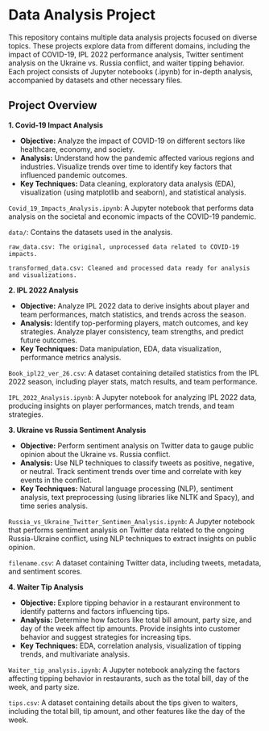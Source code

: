 # Data Analysis Project

This repository contains multiple data analysis projects focused on diverse topics. These projects explore data from different domains, including the impact of COVID-19, IPL 2022 performance analysis, Twitter sentiment analysis on the Ukraine vs. Russia conflict, and waiter tipping behavior. Each project consists of Jupyter notebooks (.ipynb) for in-depth analysis, accompanied by datasets and other necessary files.

## Project Overview
**1. Covid-19 Impact Analysis**

- **Objective:** Analyze the impact of COVID-19 on different sectors like healthcare, economy, and society.
- **Analysis:** Understand how the pandemic affected various regions and industries. Visualize trends over time to identify key factors that influenced pandemic outcomes.
- **Key Techniques:** Data cleaning, exploratory data analysis (EDA), visualization (using matplotlib and seaborn), and statistical analysis.

`Covid_19_Impacts_Analysis.ipynb`: A Jupyter notebook that performs data analysis on the societal and economic impacts of the COVID-19 pandemic.

`data/`: Contains the datasets used in the analysis.

    raw_data.csv: The original, unprocessed data related to COVID-19 impacts.
    
    transformed_data.csv: Cleaned and processed data ready for analysis and visualizations.

**2. IPL 2022 Analysis**

- **Objective:** Analyze IPL 2022 data to derive insights about player and team performances, match statistics, and trends across the season.
- **Analysis:** Identify top-performing players, match outcomes, and key strategies. Analyze player consistency, team strengths, and predict future outcomes.
- **Key Techniques:** Data manipulation, EDA, data visualization, performance metrics analysis.

`Book_ipl22_ver_26.csv`: A dataset containing detailed statistics from the IPL 2022 season, including player stats, match results, and team performance.

`IPL_2022_Analysis.ipynb`: A Jupyter notebook for analyzing IPL 2022 data, producing insights on player performances, match trends, and team strategies.

**3. Ukraine vs Russia Sentiment Analysis**

- **Objective:** Perform sentiment analysis on Twitter data to gauge public opinion about the Ukraine vs. Russia conflict.
- **Analysis:** Use NLP techniques to classify tweets as positive, negative, or neutral. Track sentiment trends over time and correlate with key events in the conflict.
- **Key Techniques:** Natural language processing (NLP), sentiment analysis, text preprocessing (using libraries like NLTK and Spacy), and time series analysis.

`Russia_vs_Ukraine_Twitter_Sentimen_Analysis.ipynb`: A Jupyter notebook that performs sentiment analysis on Twitter data related to the ongoing Russia-Ukraine conflict, using NLP techniques to extract insights on public opinion.

`filename.csv`: A dataset containing Twitter data, including tweets, metadata, and sentiment scores.

**4. Waiter Tip Analysis**

- **Objective:** Explore tipping behavior in a restaurant environment to identify patterns and factors influencing tips.
- **Analysis:** Determine how factors like total bill amount, party size, and day of the week affect tip amounts. Provide insights into customer behavior and suggest strategies for increasing tips.
- **Key Techniques:** EDA, correlation analysis, visualization of tipping trends, and multivariate analysis.

`Waiter_tip_analysis.ipynb`: A Jupyter notebook analyzing the factors affecting tipping behavior in restaurants, such as the total bill, day of the week, and party size.

`tips.csv`: A dataset containing details about the tips given to waiters, including the total bill, tip amount, and other features like the day of the week.
